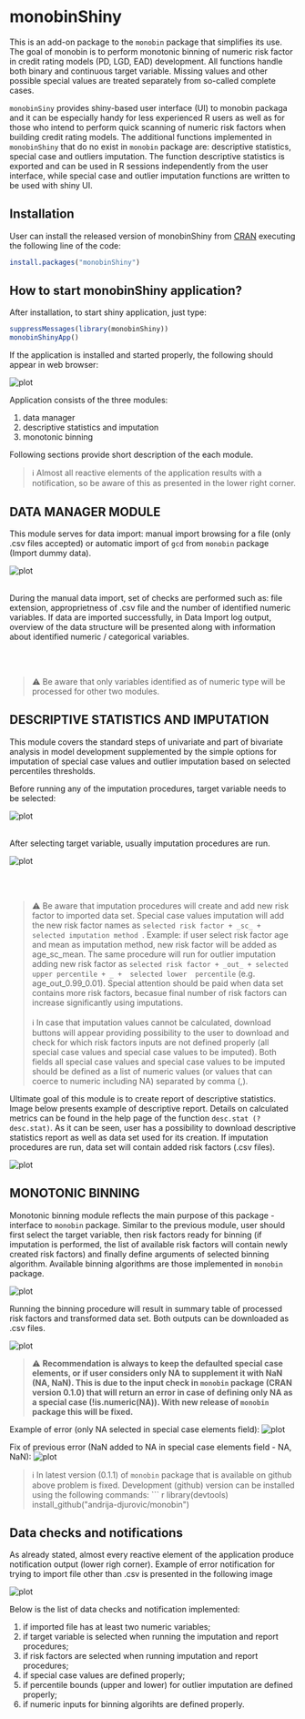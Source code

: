 # monobinShiny
This is an add-on package to the ```monobin``` package that simplifies its use. The goal of monobin is to perform monotonic binning of numeric risk factor in credit 
rating models (PD, LGD, EAD) development. All functions handle both binary and continuous target variable. Missing values and other possible special values are treated 
separately from so-called complete cases.

```monobinSiny``` provides shiny-based user interface (UI) to monobin packaga and it can be especially handy for less experienced R users as well as for those who intend to 
perform quick scanning of numeric risk factors when building credit rating models. The additional functions implemented in ```monobinShiny``` that do no exist in ```monobin``` 
package are: descriptive statistics, special case and outliers imputation. The function descriptive statistics is exported and can be used in R sessions independently from the 
user interface, while special case and outlier imputation functions are written to be used with shiny UI.


## Installation

User can install the released version of monobinShiny from [CRAN](https://CRAN.R-project.org) executing the following line of the code:

``` r
install.packages("monobinShiny")
```

## How to start monobinShiny application?

After installation, to start shiny application, just type:

``` r
suppressMessages(library(monobinShiny))
monobinShinyApp()
```
If the application is installed and started properly, the following should appear in web browser:

![plot](./pics/pic00.png)

Application consists of the three modules:
1. data manager
2. descriptive statistics and imputation
3. monotonic binning

Following sections provide short description of the each module. <br/>
> :information_source: Almost all reactive elements of the application results with a notification, so be aware of this as presented in the lower right corner.

## DATA MANAGER MODULE
This module serves for data import: manual import browsing for a file (only .csv files accepted) or automatic import of ```gcd``` from ```monobin``` package (Import dummy 
data).

![plot](./pics/pic01.png)

<br/>
During the manual data import, set of checks are performed such as: file extension, approprietness of .csv file and the number of identified numeric variables. 
If data are imported successfully, in Data Import log output, overview of the data structure will be presented along with information about identified numeric / categorical 
variables.

<br/><br/>
> :warning: Be aware that only variables identified as of numeric type will be processed for other two modules. 

## DESCRIPTIVE STATISTICS AND IMPUTATION
This module covers the standard steps of univariate and part of bivariate analysis in model development supplemented by the simple options for imputation of special case values 
and outlier imputation based on selected percentiles thresholds.

Before running any of the imputation procedures, target variable needs to be selected:

![plot](./pics/pic02.png)

<br/>
After selecting target variable, usually imputation procedures are run. 

![plot](./pics/pic03.png)

<br/><br/>
> :warning: Be aware that imputation procedures will create and add new risk factor to imported data set. Special case values imputation will add the new risk factor names 
            as ```selected risk factor + _sc_ + selected imputation method ```. Example: if user select risk factor age and mean as imputation method, new risk factor will be 
            added as age_sc_mean.
            The same procedure will run for outlier imputation adding new risk factor as  ```selected risk factor + _out_ + selected upper percentile + _ +  selected lower 
            percentile``` (e.g. age_out_0.99_0.01).
            Special attention should be paid when data set contains more risk factors, becasue final number of risk factors can increase significantly using imputations.
<br/><br/>
> :information_source: In case that imputation values cannot be calculated, download buttons will appear providing possibility to the user to download and check for which risk 
                       factors inputs are not defined properly (all special case values and special case values to be imputed). Both fields all special case values and special 
                       case values to be imputed should be defined as a list of numeric values (or values that can coerce to numeric including NA) separated by comma (,).
             

Ultimate goal of this module is to create report of descriptive statistics. Image below presents example of descriptive report. Details on calculated metrics can be found in 
the help page of the function  ```desc.stat (?desc.stat)```.
As it can be seen, user has a possibility to download descriptive statistics report as well as data set used for its creation. If imputation procedures are run, data set will contain added risk factors (.csv files).

![plot](./pics/pic04.png) 

## MONOTONIC BINNING
Monotonic binning module reflects the main purpose of this package - interface to ```monobin``` package. Similar to the previous module, user should first select the target 
variable, then risk factors ready for binning (if imputation is performed, the list of available risk factors will contain newly created risk factors) and finally define 
arguments of selected binning algorithm. Available binning algorithms are those implemented in ```monobin``` package.

![plot](./pics/pic05.png)

Running the binning procedure will result in summary table of processed risk factors and transformed data set. Both outputs can be downloaded as .csv files.

![plot](./pics/pic06.png)

> :warning: **Recommendation is always to keep the defaulted special case elements, or if user considers only NA to supplement it with NaN (NA, NaN). This is due to the input 
            check in  ```monobin``` package (CRAN version 0.1.0) that will return an error in case of defining only NA as a special case (!is.numeric(NA)). 
            With new release of ```monobin``` package this will be fixed.**
           
Example of error (only NA selected in special case elements field):
![plot](./pics/pic08.png)

Fix of previous error (NaN added to NA in special case elements field - NA, NaN):
![plot](./pics/pic09.png)


> :information_source: In latest version (0.1.1) of ```monobin``` package that is available on github above problem is fixed.
                       Development (github) version can be installed using the following commands:
                       ``` r
                        library(devtools)
                        install_github("andrija-djurovic/monobin")


## Data checks and notifications
As already stated, almost every reactive element of the application produce notification output (lower righ corner). Example of error notification for trying to import file other than .csv is
presented in the following image

![plot](./pics/pic07.png)

Below is the list of data checks and notification implemented:
1. if imported file has at least two numeric variables;
2. if target variable is selected when running the imputation and report procedures;
3. if risk factors are selected when running imputation and report procedures;
5. if special case values are defined properly;
6. if percentile bounds (upper and lower) for outlier imputation are defined properly;
7. if numeric inputs for binning algorihts are defined properly.

